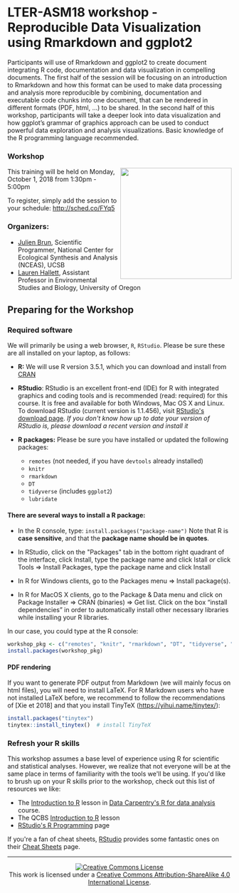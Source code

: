 # LTER-ASM18 workshop -  Reproducible Data Visualization using Rmarkdown and ggplot2

Participants will use of Rmarkdown and ggplot2 to create document integrating R code, documentation and data visualization in compelling documents. The first half of the session will be focusing on an introduction to Rmarkdown and how this format can be used to make data processing and analysis more reproducible by combining, documentation and executable code chunks into one document, that can be rendered in different formats (PDF, html, …) to be shared. In the second half of this workshop, participants will take a deeper look into data visualization and how ggplot’s grammar of graphics approach can be used to conduct powerful data exploration and analysis visualizations. Basic knowledge of the R programming language recommended.

### Workshop

<p><img  src="https://lternet.edu/wp-content/uploads/2018/02/LTER-network-horizontal.png" width="250px" align="right" /></p>

This training will be held on Monday, October 1, 2018 from 1:30pm - 5:00pm

To register, simply add the session to your schedule: http://sched.co/FYq5

### Organizers:

- [Julien Brun](http://brunj7.github.io/about/), Scientific Programmer, National Center for Ecological Synthesis and Analysis (NCEAS), UCSB
- [Lauren Hallett](https://laurenmh.github.io/), Assistant Professor in Environmental Studies and Biology, University of Oregon


## Preparing for the Workshop

### Required software

We will primarily be using a web browser, `R`, `RStudio`. Please be sure these are all installed on your laptop, as follows:

- **R:** We will use R version 3.5.1, which you can download and install from [CRAN](https://cran.rstudio.com)

- **RStudio**: RStudio is an excellent front-end (IDE) for R with integrated graphics and coding tools and is recommended (read: required) for this course. It is free and available for both Windows, Mac OS X and Linux.
To download RStudio (current version is 1.1.456), visit [RStudio's download page](https://www.rstudio.com/products/rstudio/download/).
  *If you don't know how up to date your version of RStudio is, please download a recent version and install it*
    
- **R packages:** Please be sure you have installed or updated the following packages:

    - `remotes` (not needed, if you have `devtools` already installed) 
    - `knitr`
    - `rmarkdown`
    - `DT`
    - `tidyverse` (includes `ggplot2`)
    - `lubridate`
    
#### There are several ways to install a R package:

- In the R console, type: `install.packages("package-name")` Note that R is **case sensitive**, and that the **package name should be in quotes**.

- In RStudio, click on the "Packages" tab in the bottom right quadrant of the interface, click Install, type the package name and click Istall _or_ click  Tools => Install Packages, type the package name and click Install

- In R for Windows clients, go to the Packages menu => Install package(s).

- In R for MacOS X clients, go to the Package & Data menu and click on Package Installer => CRAN (binaries) => Get list. Click on the box “install dependencies” in order to automatically install other necessary libraries while installing your R libraries.

In our case, you could type at the R console:

```r
workshop_pkg <- c("remotes", "knitr", "rmarkdown", "DT", "tidyverse", "lubridate")
install.packages(workshop_pkg)
```

#### PDF rendering

If you want to generate PDF output from Markdown (we will mainly focus on html files), you will need to install LaTeX. For R Markdown users who have not installed LaTeX before, we recommend to follow the recommendations of [Xie et 2018] and that you install TinyTeX (https://yihui.name/tinytex/):

```r
install.packages("tinytex")
tinytex::install_tinytex()  # install TinyTeX
```

### Refresh your R skills

This workshop assumes a base level of experience using R for scientific and statistical analyses.
However, we realize that not everyone will be at the same place in terms of familiarity with the tools we'll be using.
If you'd like to brush up on your R skills prior to the workshop, check out this list of resources we like:

- The [Introduction to R](http://www.datacarpentry.org/R-ecology-lesson/01-intro-to-r.html) lesson in [Data Carpentry's R for data analysis](http://www.datacarpentry.org/R-ecology-lesson/) course.
- The QCBS [Introduction to R](https://qcbs.ca/wiki/r) lesson
- [RStudio's R Programming](https://www.rstudio.com/online-learning/) page

If you're a fan of cheat sheets, [RStudio](https://www.rstudio.com) provides some fantastic ones on their [Cheat Sheets](https://www.rstudio.com/resources/cheatsheets/) page.

---

<div>
  <p align="center"><a rel="license" href="http://creativecommons.org/licenses/by-sa/4.0/"><img alt="Creative Commons License" style="border-width:0" src="https://i.creativecommons.org/l/by-sa/4.0/88x31.png"  /></a><br />This work is licensed under a <a rel="license" href="http://creativecommons.org/licenses/by-sa/4.0/">Creative Commons Attribution-ShareAlike 4.0 International License</a>. </p>
</div>


